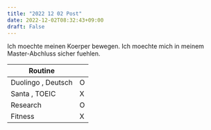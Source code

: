 ```yaml
---
title: "2022 12 02 Post"
date: 2022-12-02T08:32:43+09:00
draft: False
---
```

Ich moechte meinen Koerper bewegen.
Ich moechte mich in meinem Master-Abchluss sicher fuehlen.

| Routine | |
| ---- | ---- |
|  Duolingo , Deutsch  | O |
|  Santa , TOEIC | X |
| Research  | O |
| Fitness  | X |

